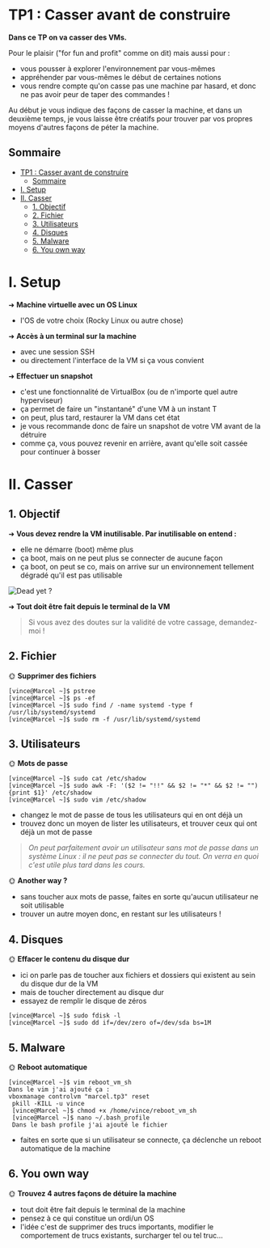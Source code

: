 # TP1 : Casser avant de construire

**Dans ce TP on va casser des VMs.**

Pour le plaisir ("for fun and profit" comme on dit) mais aussi pour :

- vous pousser à explorer l'environnement par vous-mêmes
- appréhender par vous-mêmes le début de certaines notions
- vous rendre compte qu'on casse pas une machine par hasard, et donc ne pas avoir peur de taper des commandes !

Au début je vous indique des façons de casser la machine, et dans un deuxième temps, je vous laisse être créatifs pour trouver par vos propres moyens d'autres façons de péter la machine.

## Sommaire

- [TP1 : Casser avant de construire](#tp1--casser-avant-de-construire)
  - [Sommaire](#sommaire)
- [I. Setup](#i-setup)
- [II. Casser](#ii-casser)
  - [1. Objectif](#1-objectif)
  - [2. Fichier](#2-fichier)
  - [3. Utilisateurs](#3-utilisateurs)
  - [4. Disques](#4-disques)
  - [5. Malware](#5-malware)
  - [6. You own way](#6-you-own-way)

# I. Setup

➜ **Machine virtuelle avec un OS Linux**

- l'OS de votre choix (Rocky Linux ou autre chose)

➜ **Accès à un terminal sur la machine**

- avec une session SSH
- ou directement l'interface de la VM si ça vous convient

➜ **Effectuer un snapshot**

- c'est une fonctionnalité de VirtualBox (ou de n'importe quel autre hyperviseur)
- ça permet de faire un "instantané" d'une VM à un instant T
- on peut, plus tard, restaurer la VM dans cet état
- je vous recommande donc de faire un snapshot de votre VM avant de la détruire
- comme ça, vous pouvez revenir en arrière, avant qu'elle soit cassée pour continuer à bosser

# II. Casser

## 1. Objectif

➜ **Vous devez rendre la VM inutilisable. Par inutilisable on entend :**

- elle ne démarre (boot) même plus
- ça boot, mais on ne peut plus se connecter de aucune façon
- ça boot, on peut se co, mais on arrive sur un environnement tellement dégradé qu'il est pas utilisable

![Dead yet ?](./img/dead_yet.gif)

➜ **Tout doit être fait depuis le terminal de la VM**

> Si vous avez des doutes sur la validité de votre cassage, demandez-moi !

## 2. Fichier

🌞 **Supprimer des fichiers**

```
[vince@Marcel ~]$ pstree
[vince@Marcel ~]$ ps -ef
[vince@Marcel ~]$ sudo find / -name systemd -type f
/usr/lib/systemd/systemd
[vince@Marcel ~]$ sudo rm -f /usr/lib/systemd/systemd

```

## 3. Utilisateurs

🌞 **Mots de passe**

```
[vince@Marcel ~]$ sudo cat /etc/shadow
[vince@Marcel ~]$ sudo awk -F: '($2 != "!!" && $2 != "*" && $2 != "") {print $1}' /etc/shadow
[vince@Marcel ~]$ sudo vim /etc/shadow

```
- changez le mot de passe de tous les utilisateurs qui en ont déjà un
- trouvez donc un moyen de lister les utilisateurs, et trouver ceux qui ont déjà un mot de passe

> *On peut parfaitement avoir un utilisateur sans mot de passe dans un système Linux : il ne peut pas se connecter du tout. On verra en quoi c'est utile plus tard dans les cours.*

🌞 **Another way ?**

- sans toucher aux mots de passe, faites en sorte qu'aucun utilisateur ne soit utilisable
- trouver un autre moyen donc, en restant sur les utilisateurs !

## 4. Disques

🌞 **Effacer le contenu du disque dur**


- ici on parle pas de toucher aux fichiers et dossiers qui existent au sein du disque dur de la VM
- mais de toucher directement au disque dur
- essayez de remplir le disque de zéros

```
[vince@Marcel ~]$ sudo fdisk -l
[vince@Marcel ~]$ sudo dd if=/dev/zero of=/dev/sda bs=1M
```
## 5. Malware

🌞 **Reboot automatique**
```
[vince@Marcel ~]$ vim reboot_vm_sh
Dans le vim j'ai ajouté ça :
vboxmanage controlvm "marcel.tp3" reset
 pkill -KILL -u vince
 [vince@Marcel ~]$ chmod +x /home/vince/reboot_vm_sh
 [vince@Marcel ~]$ nano ~/.bash_profile
 Dans le bash profile j'ai ajouté le fichier
```

- faites en sorte que si un utilisateur se connecte, ça déclenche un reboot automatique de la machine

## 6. You own way

🌞 **Trouvez 4 autres façons de détuire la machine**

- tout doit être fait depuis le terminal de la machine
- pensez à ce qui constitue un ordi/un OS
- l'idée c'est de supprimer des trucs importants, modifier le comportement de trucs existants, surcharger tel ou tel truc...
